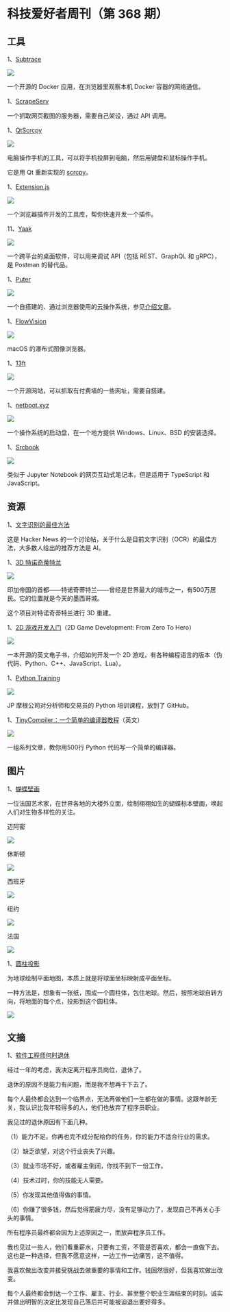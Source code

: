 # 科技爱好者周刊（第 368 期）

## 工具

1、[Subtrace](https://github.com/subtrace/subtrace)

![](https://cdn.beekka.com/blogimg/asset/202502/bg2025022206.webp)

一个开源的 Docker 应用，在浏览器里观察本机 Docker 容器的网络通信。

1、[ScrapeServ](https://github.com/goodreasonai/ScrapeServ)

一个抓取网页截图的服务器，需要自己架设，通过 API 调用。

1、[QtScrcpy](https://github.com/barry-ran/QtScrcpy?tab=readme-ov-file)

![](https://cdn.beekka.com/blogimg/asset/202404/bg2024042605.webp)

电脑操作手机的工具，可以将手机投屏到电脑，然后用键盘和鼠标操作手机。

它是用 Qt 重新实现的 [scrcpy](https://github.com/Genymobile/scrcpy)。

1、[Extension.js](https://github.com/cezaraugusto/extension.js)

![](https://cdn.beekka.com/blogimg/asset/202405/bg2024050101.webp)

一个浏览器插件开发的工具库，帮你快速开发一个插件。

11、[Yaak](https://yaak.app/)

![](https://cdn.beekka.com/blogimg/asset/202405/bg2024051606.webp)

一个跨平台的桌面软件，可以用来调试 API（包括 REST、GraphQL 和 gRPC），是 Postman 的替代品。


1、[Puter](https://github.com/HeyPuter/puter)

![](https://cdn.beekka.com/blogimg/asset/202506/bg2025061105.webp)

一个自搭建的、通过浏览器使用的云操作系统，参见[介绍文章](https://www.xda-developers.com/this-cracking-cloud-computer-can-be-anything/)。

1、[FlowVision](https://github.com/netdcy/FlowVision)

![](https://cdn.beekka.com/blogimg/asset/202408/bg2024082008.webp)

macOS 的瀑布式图像浏览器。

1、[13ft](https://github.com/wasi-master/13ft)

![](https://cdn.beekka.com/blogimg/asset/202408/bg2024082009.webp)

一个开源网站，可以抓取有付费墙的一些网址，需要自搭建。

1、[netboot.xyz](https://netboot.xyz/)

![](https://cdn.beekka.com/blogimg/asset/202408/bg2024082010.webp)

一个操作系统的启动盘，在一个地方提供 Windows、Linux、BSD 的安装选择。

1、[Srcbook](https://github.com/srcbookdev/srcbook)

![](https://cdn.beekka.com/blogimg/asset/202408/bg2024082013.webp)

类似于 Jupyter Notebook 的网页互动式笔记本，但是适用于 TypeScript 和 JavaScript。

## 资源

1、[文字识别的最佳方法](https://news.ycombinator.com/item?id=43048698)

这是 Hacker News 的一个讨论帖，关于什么是目前文字识别（OCR）的最佳方法，大多数人给出的推荐方法是 AI。

1、[3D 特诺奇蒂特兰](https://tenochtitlan.thomaskole.nl/index.html)

![](https://cdn.beekka.com/blogimg/asset/202502/bg2025021816.webp)

印加帝国的首都——特诺奇蒂特兰——曾经是世界最大的城市之一，有500万居民。它的位置就是今天的墨西哥城。

这个项目对特诺奇蒂特兰进行 3D 重建。

1、[2D 游戏开发入门](https://github.com/2DGD-F0TH/2DGD_F0TH)（2D Game Development: From Zero To Hero）

![](https://cdn.beekka.com/blogimg/asset/202501/bg2025010804.webp)

一本开源的英文电子书，介绍如何开发一个 2D 游戏，有各种编程语言的版本（伪代码、Python、C++、JavaScript、Lua）。

1、[Python Training](https://github.com/jpmorganchase/python-training)

![](https://cdn.beekka.com/blogimg/asset/202408/bg2024083002.webp)

JP 摩根公司对分析师和交易员的 Python 培训课程，放到了 GitHub。

1、[TinyCompiler：一个简单的编译器教程](https://ssloy.github.io/tinycompiler/)（英文）

![](https://cdn.beekka.com/blogimg/asset/202502/bg2025022201.webp)

一组系列文章，教你用500行 Python 代码写一个简单的编译器。

## 图片

1、[蝴蝶壁画](https://www.mantrarea.com/murals)

一位法国艺术家，在世界各地的大楼外立面，绘制栩栩如生的蝴蝶标本壁画，唤起人们对生物多样性的关注。

迈阿密

![](https://cdn.beekka.com/blogimg/asset/202507/bg2025070509.webp)

休斯顿

![](https://cdn.beekka.com/blogimg/asset/202507/bg2025070511.webp)

西班牙

![](https://cdn.beekka.com/blogimg/asset/202507/bg2025070512.webp)

纽约

![](https://cdn.beekka.com/blogimg/asset/202507/bg2025070513.webp)

法国

![](https://cdn.beekka.com/blogimg/asset/202507/bg2025070514.webp)

1、[圆柱投影](https://liorsinai.github.io/mathematics/2020/08/27/secant-mercator.html)

为地球绘制平面地图，本质上就是将球面坐标映射成平面坐标。

一种方法是，想象有一张纸，围成一个圆柱体，包住地球。然后，按照地球自转方向，将地面的每个点，投影到这个圆柱体。

![](https://cdn.beekka.com/blogimg/asset/202504/bg2025042106.webp)

## 文摘

1、[软件工程师何时退休](https://thecodist.com/how-to-know-when-its-time-to-go/)

经过一年的考虑，我决定离开程序员岗位，退休了。

退休的原因不是能力有问题，而是我不想再干下去了。

每个人最终都会达到一个临界点，无法再做他们一生都在做的事情。这跟年龄无关，我认识比我年轻得多的人，他们也放弃了程序员职业。

我见过的退休原因有下面几种。

（1）能力不足。你再也完不成分配给你的任务，你的能力不适合行业的需求。

（2）缺乏欲望，对这个行业丧失了兴趣。

（3）就业市场不好，或者雇主倒闭，你找不到下一份工作。

（4）技术过时，你的技能无人需要。

（5）你发现其他值得做的事情。

（6）你赚了很多钱，然后觉得筋疲力尽，没有足够动力了，发现自己不再关心手头的事情。

所有程序员最终都会因为上述原因之一，而放弃程序员工作。

我也见过一些人，他们看重薪水，只要有工资，不管是否喜欢，都会一直做下去。这也是一种选择，但我不愿意这样，一边工作一边痛苦，这不值得。

我喜欢做出改变并接受挑战去做重要的事情和工作。钱固然很好，但我喜欢做出改变。

每个人最终都会到达一个工作、雇主、行业、甚至整个职业生涯结束的时刻。诚实并做出明智的决定比发现自己落后并可能被迫退出要好得多。